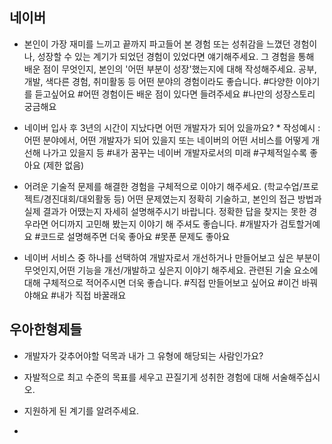 ## 네이버
-  본인이 가장 재미를 느끼고 끝까지 파고들어 본 경험 또는 성취감을 느꼈던 경험이나, 성장할 수 있는 계기가 되었던 경험이 있었다면 얘기해주세요. 그 경험을 통해 배운 점이 무엇인지, 본인의 '어떤 부분이 성장'했는지에 대해 작성해주세요. 공부, 개발, 색다른 경험, 취미활동 등 어떤 분야의 경험이라도 좋습니다. #다양한 이야기를 듣고싶어요 #어떤 경험이든 배운 점이 있다면 들려주세요 #나만의 성장스토리 궁금해요

-  네이버 입사 후 3년의 시간이 지났다면 어떤 개발자가 되어 있을까요? * 작성예시 : 어떤 분야에서, 어떤 개발자가 되어 있을지 또는 네이버의 어떤 서비스를 어떻게 개선해 나가고 있을지 등 #내가 꿈꾸는 네이버 개발자로서의 미래 #구체적일수록 좋아요 (제한 없음)

- 어려운 기술적 문제를 해결한 경험을 구체적으로 이야기 해주세요. (학교수업/프로젝트/경진대회/대외활동 등) 어떤 문제였는지 정확히 기술하고, 본인의 접근 방법과 실제 결과가 어땠는지 자세히 설명해주시기 바랍니다. 정확한 답을 찾지는 못한 경우라면 어디까지 고민해 봤는지 이야기 해 주셔도 좋습니다. #개발자가 검토할거예요 #코드로 설명해주면 더욱 좋아요 #못푼 문제도 좋아요

- 네이버 서비스 중 하나를 선택하여 개발자로서 개선하거나 만들어보고 싶은 부분이 무엇인지,어떤 기능을 개선/개발하고 싶은지 이야기 해주세요. 관련된 기술 요소에 대해 구체적으로 적어주시면 더욱 좋습니다. #직접 만들어보고 싶어요 #이건 바꿔야해요 #내가 직접 바꿀래요

## 우아한형제들

- 개발자가 갖추어야할 덕목과 내가 그 유형에 해당되는 사람인가요?

- 자발적으로 최고 수준의 목표를 세우고 끈질기게 성취한 경험에 대해 서술해주십시오.

- 지원하게 된 계기를 알려주세요.

- 
